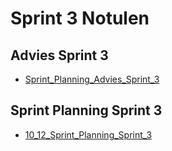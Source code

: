 # Sprint 3 Notulen

## Advies Sprint 3

- [Sprint_Planning_Advies_Sprint_3](Sprint_Planning_Advies_Sprint_3.md)

## Sprint Planning Sprint 3

- [10_12_Sprint_Planning_Sprint_3](10_12_Sprint_Planning_Sprint_3.md)
